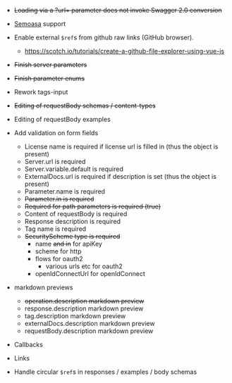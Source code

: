 * ~~Loading via a ?url= parameter does not invoke Swagger 2.0 conversion~~
* [Semoasa](https://github.com/RepreZen/SEMOASA) support

* Enable external `$ref`s from github raw links (GitHub browser).
  * https://scotch.io/tutorials/create-a-github-file-explorer-using-vue-js

* ~~Finish server parameters~~
* ~~Finish parameter enums~~
* Rework tags-input
* ~~Editing of requestBody schemas / content-types~~
* Editing of requestBody examples
* Add validation on form fields
  * License name is required if license url is filled in (thus the object is present)
  * Server.url is required
  * Server.variable.default is required
  * ExternalDocs.url is required if description is set (thus the object is present)
  * Parameter.name is required
  * ~~Parameter.in is required~~
  * ~~Required for path parameters is required (true)~~
  * Content of requestBody is required
  * Response description is required
  * Tag name is required
  * ~~SecurityScheme type is required~~
    * name ~~and in~~ for apiKey
    * scheme for http
    * flows for oauth2
      * various urls etc for oauth2
    * openIdConnectUrl for openIdConnect
* markdown previews
  * ~~operation.description markdown preview~~
  * response.description markdown preview
  * tag.description markdown preview
  * externalDocs.description markdown preview
  * requestBody.description markdown preview
* Callbacks
* Links
* Handle circular `$ref`s in responses / examples / body schemas
